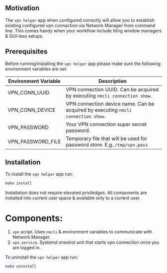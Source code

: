 Motivation
----------

The `vpn helper` app when configured correctly will allow you to establish existing configured vpn connaction via Network Manager from command line. This comes handy when your workflow include tiling window managers & GUI-less setups.

Prerequisites
-------------

Before running/installing the `vpn helper` app please make sure the following environment variables are set:

| Environment Variable 	| Description                                                                       	|
|----------------------	|-----------------------------------------------------------------------------------	|
| VPN_CONN_UUID        	| VPN connection UUID. Can be acquired by executing `nmcli connection show`.        	|
| VPN_CONN_DEVICE      	| VPN connection device name. Can be acquired by executing `nmcli connection show`. 	|
| VPN_PASSWORD         	| Your VPN connection super secret password.                                        	|
| VPN_PASSWORD_FILE    	| Temporary file that will be used for password store. E.g. `/tmp/vpn.pass`         	|

Installation
-------------

To install the `vpn helper` app run:

```bash
make install
```
Installation does not require elevated priviledges. All components are installed into current user space & available only to a current user.

# Components:

1. `vpn` script. Uses `nmcli` & environment variables to communicate with Network Manager.
2. `vpn.service`. Systemd oneshot unit that starts vpn connection once you are logged in.

To uninstall the `vpn helper` app run:

```bash
make uninstall
```
